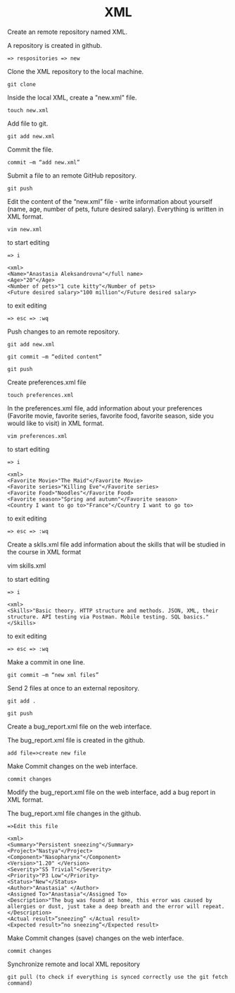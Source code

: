 # <h1 align="center"> XML </h1>
Create an remote repository named XML.

A repository is created in github.

	=> respositories => new
	
Clone the XML repository to the local machine.

	git clone
 
Inside the local XML, create a "new.xml" file.

	touch new.xml
	
Add file to git.

	git add new.xml
	
Commit the file.

	commit –m “add new.xml”
	
Submit a file to an remote GitHub repository.

	git push
	
Edit the content of the “new.xml” file - write information about yourself (name, age, number of pets, future desired salary). Everything is written in XML format.

	vim new.xml

to start editing
	
	=> i

	<xml>
	<Name>"Anastasia Aleksandrovna"</full name>
	<Age>"20"</Age>
	<Number of pets>"1 cute kitty"</Number of pets>
	<Future desired salary>"100 million"</Future desired salary>

to exit editing
	
	=> esc => :wq
	
Push changes to an remote repository.

	git add new.xml

	git commit –m “edited content”
 
	git push

Create preferences.xml file

	touch preferences.xml

In the preferences.xml file, add information about your preferences (Favorite movie, favorite series, favorite food, favorite season, side you would like to visit) in XML format.

	vim preferences.xml

to start editing
	
	=> i
	
	<xml>
	<Favorite Movie>"The Maid"</Favorite Movie>
	<Favorite series>"Killing Eve"</Favorite series>
	<Favorite Food>"Noodles"</Favorite Food>
	<Favorite season>"Spring and autumn"</Favorite season>
	<Country I want to go to>"France"</Country I want to go to>

to exit editing
	
	=> esc => :wq
 
Create a sklls.xml file add information about the skills that will be studied in the course in XML format

vim skills.xml

to start editing
	
	=> i
	
	<xml>
	<Skills>"Basic theory. HTTP structure and methods. JSON, XML, their structure. API testing via Postman. Mobile testing. SQL basics." </Skills>

to exit editing
	
	=> esc => :wq

Make a commit in one line.

	git commit –m “new xml files”

Send 2 files at once to an external repository.
	
	git add .
	
	git push
	
Create a bug_report.xml file on the web interface.

The bug_report.xml file is created in the github.

	add file=>create new file

Make Commit changes on the web interface.

	сommit changes

Modify the bug_report.xml file on the web interface, add a bug report in XML format.

The bug_report.xml file changes in the github.

	=>Edit this file
	
	<xml>
	<Summary>"Persistent sneezing"</Summary>
	<Project>"Nastya"</Project>
	<Component>"Nasopharynx"</Component>
	<Version>"1.20" </Version>
	<Severity>"S5 Trivial"</Severity>
	<Priority>"P3 Low"</Priority>
	<Status>"New"</Status>
	<Author>"Anastasia" </Author>
	<Assigned To>"Anastasia"</Assigned To>
	<Description>"The bug was found at home, this error was caused by allergies or dust, just take a deep breath and the error will repeat. </Description> 
	<Actual result>”sneezing” </Actual result>
	<Expected result>”no sneezing”</Expected result>
	
Make Commit changes (save) changes on the web interface.
	
	сommit changes

Synchronize remote and local XML repository

	git pull (to check if everything is synced correctly use the git fetch command)
